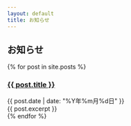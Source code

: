 ```yaml
---
layout: default
title: お知らせ
---
```


<div class="container">
  <h2>お知らせ</h2>
  
  <div class="news-list">
    {% for post in site.posts %}
      <article class="news-item">
        <h3><a href="{{ post.url }}">{{ post.title }}</a></h3>
        <time datetime="{{ post.date | date_to_xmlschema }}">
          {{ post.date | date: "%Y年%m月%d日" }}
        </time>
        <div>{{ post.excerpt }}</div>
      </article>
    {% endfor %}
  </div>
</div>